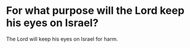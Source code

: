 # For what purpose will the Lord keep his eyes on Israel?

The Lord will keep his eyes on Israel for harm.
